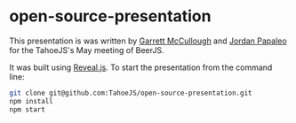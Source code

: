 # open-source-presentation

This presentation is was written by [Garrett McCullough](https://github.com/gwmccull) and [Jordan Papaleo](https://github.com/jordanpapaleo) for the TahoeJS's May meeting of BeerJS.

It was built using [Reveal.js](https://github.com/hakimel/reveal.js).  To start the presentation from the command line:

```bash
git clone git@github.com:TahoeJS/open-source-presentation.git
npm install
npm start
```
